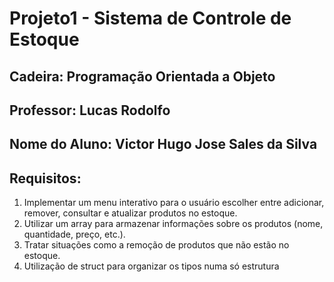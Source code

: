 # Projeto1 - Sistema de Controle de Estoque
## Cadeira: Programação Orientada a Objeto
## Professor: Lucas Rodolfo
## Nome do Aluno: Victor Hugo Jose Sales da Silva

## Requisitos:
1. Implementar um menu interativo para o usuário escolher entre adicionar, remover, consultar e atualizar produtos no estoque.
2. Utilizar um array para armazenar informações sobre os produtos (nome, quantidade, preço, etc.).
3. Tratar situações como a remoção de produtos que não estão no estoque.
4. Utilização de struct para organizar os tipos numa só estrutura